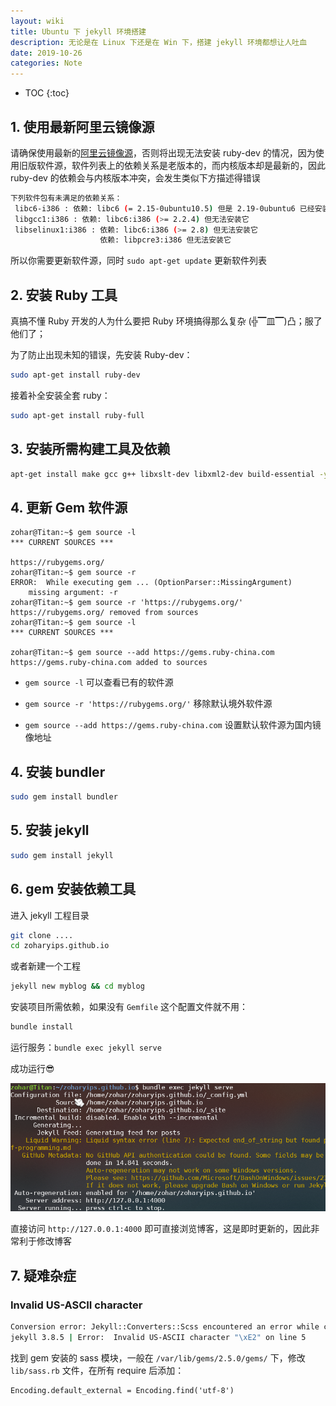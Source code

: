 ```yaml
---
layout: wiki
title: Ubuntu 下 jekyll 环境搭建
description: 无论是在 Linux 下还是在 Win 下，搭建 jekyll 环境都想让人吐血
date: 2019-10-26
categories: Note
---
```


* TOC
{:toc}

## 1. 使用最新阿里云镜像源

请确保使用最新的[阿里云镜像源](https://zoharyip.club/wiki/problem-linux/#2-%E9%85%8D%E7%BD%AE-ali-%E8%BD%AF%E4%BB%B6%E6%BA%90)，否则将出现无法安装 ruby-dev 的情况，因为使用旧版软件源，软件列表上的依赖关系是老版本的，而内核版本却是最新的，因此 ruby-dev 的依赖会与内核版本冲突，会发生类似下方描述得错误

```bash
下列软件包有未满足的依赖关系：
 libc6-i386 : 依赖: libc6 (= 2.15-0ubuntu10.5) 但是 2.19-0ubuntu6 已经安装
 libgcc1:i386 : 依赖: libc6:i386 (>= 2.2.4) 但无法安装它
 libselinux1:i386 : 依赖: libc6:i386 (>= 2.8) 但无法安装它
                    依赖: libpcre3:i386 但无法安装它
```

所以你需要更新软件源，同时 `sudo apt-get update` 更新软件列表

## 2. 安装 Ruby 工具

真搞不懂 Ruby 开发的人为什么要把 Ruby 环境搞得那么复杂 (╬▔皿▔)凸；服了他们了；

为了防止出现未知的错误，先安装 Ruby-dev：

```bash
sudo apt-get install ruby-dev
```

接着补全安装全套 ruby：

```bash
sudo apt-get install ruby-full
```

## 3. 安装所需构建工具及依赖

```bash
apt-get install make gcc g++ libxslt-dev libxml2-dev build-essential -y
```

## 4. 更新 Gem 软件源

```
zohar@Titan:~$ gem source -l
*** CURRENT SOURCES ***

https://rubygems.org/
zohar@Titan:~$ gem source -r
ERROR:  While executing gem ... (OptionParser::MissingArgument)
    missing argument: -r
zohar@Titan:~$ gem source -r 'https://rubygems.org/'
https://rubygems.org/ removed from sources
zohar@Titan:~$ gem source -l
*** CURRENT SOURCES ***

zohar@Titan:~$ gem source --add https://gems.ruby-china.com
https://gems.ruby-china.com added to sources
```

* `gem source -l` 可以查看已有的软件源

* `gem source -r 'https://rubygems.org/'` 移除默认境外软件源

* `gem source --add https://gems.ruby-china.com` 设置默认软件源为国内镜像地址


## 4. 安装 bundler

```bash
sudo gem install bundler
```

## 5. 安装 jekyll

```bash
sudo gem install jekyll
```

## 6. gem 安装依赖工具

进入 jekyll 工程目录

```bash
git clone ....
cd zoharyips.github.io
```

或者新建一个工程

```bash
jekyll new myblog && cd myblog
```

安装项目所需依赖，如果没有 `Gemfile` 这个配置文件就不用：

```bash
bundle install
```

运行服务：`bundle exec jekyll serve`

成功运行😎

![successfully_running](/images/posts/jekyll-success.png "成功运行")

直接访问 `http://127.0.0.1:4000` 即可直接浏览博客，这是即时更新的，因此非常利于修改博客

## 7. 疑难杂症

### Invalid US-ASCII character

```bash
Conversion error: Jekyll::Converters::Scss encountered an error while converting 'assets/css/style.scss': Invalid US-ASCII character "\xE2" on line 5
jekyll 3.8.5 | Error:  Invalid US-ASCII character "\xE2" on line 5
```

找到 gem 安装的 sass 模块，一般在 `/var/lib/gems/2.5.0/gems/` 下，修改 `lib/sass.rb` 文件，在所有 require 后添加：

```
Encoding.default_external = Encoding.find('utf-8')
```